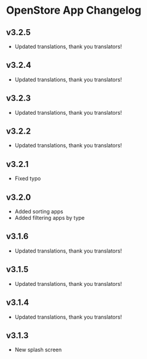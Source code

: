 # OpenStore App Changelog

## v3.2.5

- Updated translations, thank you translators!

## v3.2.4

- Updated translations, thank you translators!

## v3.2.3

- Updated translations, thank you translators!

## v3.2.2

- Updated translations, thank you translators!

## v3.2.1

- Fixed typo

## v3.2.0

- Added sorting apps
- Added filtering apps by type

## v3.1.6

- Updated translations, thank you translators!

## v3.1.5

- Updated translations, thank you translators!

## v3.1.4

- Updated translations, thank you translators!

## v3.1.3

- New splash screen
